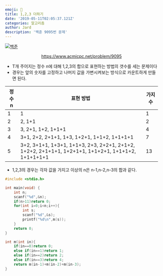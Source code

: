 ```yaml
---
emoji: 🧢
title: 1,2,3 더하기
date: '2019-05-11T02:05:37.121Z'
categories: 알고리즘
author: Jard
description: '백준 9095번 문제'
---
```


[![백준](https://d2gd6pc034wcta.cloudfront.net/images/logo@2x.png)](https://www.acmicpc.net/problem/9095)

<div style="text-align:center"><a href="https://www.acmicpc.net/problem/9095">https://www.acmicpc.net/problem/9095</a></div>

- T개 주어지는 정수 n에 대해 1,2,3의 합으로 표현하는 방법의 갯수를 세는 문제이다
- 경우는 앞의 숫자를 고정하고 나머지 값을 가변시켜보는 방식으로 카운트하게 만들면 된다.

| 정수 n | 표현 방법                                                                                         | 가지 수 |
| ------ | ------------------------------------------------------------------------------------------------- | ------- |
| 1      | 1                                                                                                 | 1       |
| 2      | 2, 1+1                                                                                            | 2       |
| 3      | 3, 2+1, 1+2, 1+1+1                                                                                | 4       |
| 4      | 3+1, 2+2, 2+1+1, 1+3, 1+2+1, 1+1+2, 1+1+1+1                                                       | 7       |
| 5      | 3+2, 3+1+1, 1+3+1, 1+1+3, 2+3, 2+2+1, 2+1+2, 1+2+2, 2+1+1+1, 1+2+1+1, 1+1+2+1, 1+1+1+2, 1+1+1+1+1 | 13      |

- 1,2,3의 경우는 각자 값을 가지고 이상의 n은 n-1,n-2,n-3의 합과 같다.

```C
#include <stdio.h>

int main(void) {
	int n;
	scanf("%d",&n);
	if(n>11)return 0;
	for(int i=0;i<n;i++){
		int s;
		scanf("%d",&s);
		printf("%d\n",m(s));
	}
	return 0;
}

int m(int in){
	if(in==0)return 0;
	else if(in==1)return 1;
	else if(in==2)return 2;
	else if(in==3)return 4;
	return m(in-1)+m(in-2)+m(in-3);
}
```

